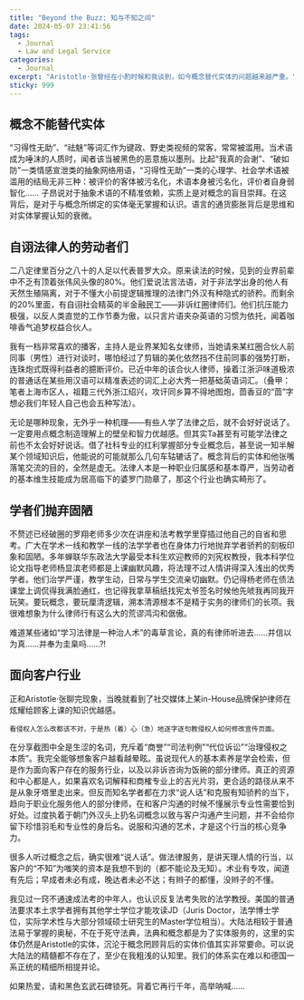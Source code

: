 ```yaml
---
title: "Beyond the Buzz: 知与不知之间"
date: 2024-05-07 23:41:56
tags:
  - Journal
  - Law and Legal Service
categories:
  - Journal
excerpt: "Aristotle·张曾经在小酌时候和我谈到，如今概念替代实体的问题越来越严重。"
sticky: 999
---
```

## 概念不能替代实体

“习得性无助”、“祛魅”等词汇作为键政、野史类视频的常客，常常被滥用。当术语成为唾沫的人质时，闻者该当被黑色的恶意施以墨刑。比起“我真的会谢”、“破如防”一类情感宣泄类的抽象网络用语，“习得性无助”一类的心理学、社会学术语被滥用的结局无非三种：被评价的客体被污名化，术语本身被污名化，评价者自身弱智化……
子昂说对于抽象术语的不精准依赖，实质上是对概念的盲目崇拜。在这背后，是对于与概念所绑定的实体毫无掌握和认识。语言的通货膨胀背后是思维和对实体掌握认知的衰微。

## 自诩法律人的劳动者们

二八定律里百分之八十的人足以代表普罗大众。原来读法的时候，见到的业界前辈中不乏有顶着张伟风头像的80%。他们爱说法言法语，对于非法学出身的他人有天然生殖隔离，对于不懂大小前提逻辑推理的法律门外汉有种隐式的骄矜。而剩余的20%里面，有自诩社会精英的半金融民工——非诉红圈律师们。他们抗压能力极强，以反人类直觉的工作节奏为傲，以只言片语夹杂英语的习惯为依托，闻着咖啡香气追梦权益合伙人。

我有一档非常喜欢的播客，主持人是业界某知名女律师，当她请来某红圈合伙人前同事（男性）进行对谈时，哪怕经过了剪辑的美化依然挡不住前同事的强势打断，连珠炮式既得利益者的臆断评价。已近中年的该合伙人律师，操着江浙沪味道极浓的普通话在某些用汉语可以精准表述的词汇上必大秀一把基础英语词汇。（叠甲：笔者上海市区人，祖籍三代外浙江绍兴，攻讦同乡算不得地图炮，茴香豆的“茴”字想必我们年轻人自己也会五种写法）。

无论是哪种现象，无外乎一种机理——有些人学了法律之后，就不会好好说话了。一定要用点概念制造理解上的壁垒和智力优越感。但其实Ta甚至有可能学法律之前也不太会好好说话。借了社科专业的红利掌握部分专业概念后，甚至说一知半解某个领域知识后，他能说的可能就那么几句车轱辘话了。概念背后的实体和他张嘴落笔交流的目的，全然是虚无。法律人本是一种职业归属感和基本尊严，当劳动者的基本维生技能成为居高临下的婆罗门勋章了，那这个行业也确实畸形了。

## 学者们抛弃固陋

不赘述已经破圈的罗翔老师多少次在讲座和法考教学里穿插过他自己的自省和思考。广大在学术一线和教学一线的法学学者也在身体力行地抛弃学者骄矜的刻板印象和固陋。多年蝉联华东政法大学最受本科生欢迎教师的刘宪权教授，我本科学位论文指导老师杨显滨老师都是上课幽默风趣，将法理不过人情讲得深入浅出的优秀学者。他们治学严谨，教学生动，日常与学生交流亲切幽默。仍记得杨老师在债法课堂上调侃得我满脸通红，也记得我拿草稿纸找宪太爷签名时候他先唬我再同我开玩笑。要玩概念，要玩厘清逻辑，溯本清源根本不是精于实务的律师们的长项。我很难想象为什么律师行有这么大的荒谬鸿沟和倨傲。

难道某些诸如“学习法律是一种治人术”的毒草言论，真的有律师听进去……并信以为真……并奉为圭臬吗……?!

## 面向客户行业
正和Aristotle·张聊完现象，当晚就看到了社交媒体上某in-House品牌保护律师在炫耀给顾客上课的知识优越感。
```
看侵权人怎么改都该不对，于是热（着）心（急）地逐字逐句教侵权人如何修改宣传页面。
```
在分享截图中全是生涩的名词，充斥着“商誉”“司法判例”“代位诉讼”“治理侵权之本质”。我完全能够想象客户越看越晕眩。虽说现代人的基本素养是学会检索，但是作为面向客户存在的服务行业，以及以非诉咨询为饭碗的部分律师。真正的资源和中心都是人，如果喜欢名词解释和商榷专业上的吉光片羽，更合适的路径从来不是从象牙塔里走出来。但反而知名学者都在力求“说人话”和克服有知骄矜的当下，趋向于职业化服务他人的部分律师，在和客户沟通的时候不懂展示专业性需要恰到好处。过度执着于朝门外汉头上扔名词概念以致与客户沟通产生问题，并不会给你留下珍惜羽毛和专业性的身后名。说服和沟通的艺术，才是这个行当的核心竞争力。

很多人听过概念之后，确实很难“说人话”。做法律服务，是讲天理人情的行当，以客户的“不知”为嗤笑的资本是我想不到的（都不能论及无知）。术业有专攻，闻道有先后；早成者未必有成，晚达者未必不达；有辫子的都懂，没辫子的不懂。

我见过一窍不通速成法考的中年人，也认识反复法考失败的法学教授。美国的普通法要求本土求学者拥有其他学士学位才能攻读JD（Juris Doctor，法学博士学位，实际学术性与大部分领域硕士研究生的Master学位相当）。大陆法相较于普通法易于掌握的奥秘，不在于死守法典，法典和概念都是为了实体服务的，这里的实体仍然是Aristotle的实体，沉沦于概念罔顾背后的实体价值其实非常要命。可以说大陆法的精髓都不存在了，至少在我粗浅的认知里。我们的体系实在难以和德国一系正统的精细所相提并论。

如果热爱，请和黑色玄武石碑锁死。背着它再行千年，高举呐喊……



